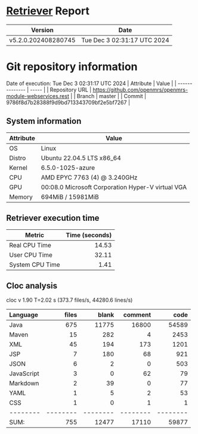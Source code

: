 # [Retriever](https://github.com/PalladioSimulator/Palladio-ReverseEngineering-Retriever) Report
| Version | Date |
| ------- | ---- |
| v5.2.0.202408280745 | Tue Dec  3 02:31:17 UTC 2024 |

# Git repository information
Date of execution: Tue Dec  3 02:31:17 UTC 2024
|    Attribute   | Value |
| -------------- | ----- |
| Repository URL | https://github.com/openmrs/openmrs-module-webservices.rest |
| Branch         | master |
| Commit         | 9786f8d7b28388f9d9bd713343709bf2e5bf7267 |


## System information
| Attribute | Value |
| --------- | ----- |
| OS | Linux  |
| Distro | Ubuntu 22.04.5 LTS x86_64  |
| Kernel | 6.5.0-1025-azure  |
| CPU | AMD EPYC 7763 (4) @ 3.240GHz  |
| GPU | 00:08.0 Microsoft Corporation Hyper-V virtual VGA  |
| Memory | 694MiB / 15981MiB  |

## Retriever execution time
| Metric | Time (seconds) |
| --- | ---: |
| Real CPU Time | 14.53 |
| User CPU Time | 32.11 |
| System CPU Time | 1.41 |
<!--
Explainations:
- __Real CPU Time__: actual time the command has run (can be less than total time spent in user and system mode for multi-threaded processes)
- __User CPU Time__: time the command has spent running in user mode
- __System CPU Time__: time the command has spent running in system or kernel mode
-->

## Cloc analysis
cloc v 1.90  T=2.02 s (373.7 files/s, 44280.6 lines/s)

Language|files|blank|comment|code
:-------|-------:|-------:|-------:|-------:
Java|675|11775|16800|54589
Maven|15|282|4|2453
XML|45|194|173|1201
JSP|7|180|68|921
JSON|6|2|0|503
JavaScript|3|0|62|79
Markdown|2|39|0|77
YAML|1|5|2|53
CSS|1|0|1|1
--------|--------|--------|--------|--------
SUM:|755|12477|17110|59877
